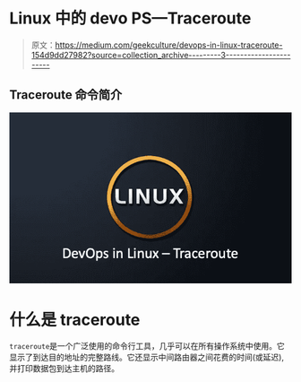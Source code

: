# Linux 中的 devo PS—Traceroute

> 原文：<https://medium.com/geekculture/devops-in-linux-traceroute-154d9dd27982?source=collection_archive---------3----------------------->

## Traceroute 命令简介

![](img/298f7e0c892886375d17331d852b188b.png)

# 什么是 traceroute

`traceroute`是一个广泛使用的命令行工具，几乎可以在所有操作系统中使用。它显示了到达目的地址的完整路线。它还显示中间路由器之间花费的时间(或延迟),并打印数据包到达主机的路径。